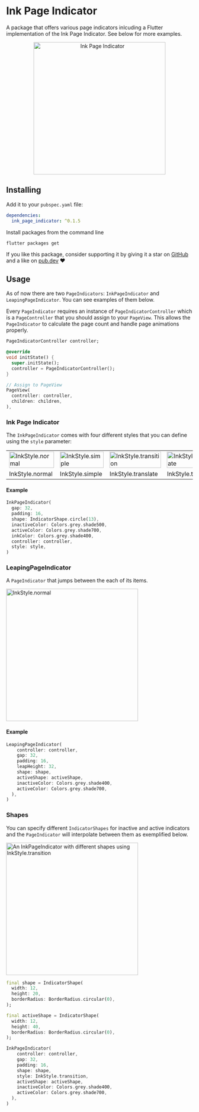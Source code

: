 # Ink Page Indicator

A package that offers various page indicators inlcuding a Flutter implementation of the Ink Page Indicator. See below for more examples.

<p style="text-align:center">
    <img width="356px" alt="Ink Page Indicator" src="https://raw.githubusercontent.com/bnxm/ink_page_indicator/master/assets/ink_demo_slow.gif"/>
</p>

## Installing

Add it to your `pubspec.yaml` file:
```yaml
dependencies:
  ink_page_indicator: ^0.1.5
```
Install packages from the command line
```
flutter packages get
```
If you like this package, consider supporting it by giving it a star on [GitHub](https://github.com/bnxm/ink_page_indicator) and a like on [pub.dev](https://pub.dev/packages/ink_page_indicator) :heart:

## Usage

As of now there are two `PageIndicators`: `InkPageIndicator` and `LeapingPageIndicator`. You can see examples of them below.

Every `PageIndicator` requires an instance of `PageIndicatorController` which is a `PageController` that you should assign to your `PageView`. This allows the `PageIndicator` to calculate the page count and handle page animations properly.

```dart
PageIndicatorController controller;

@override
void initState() {
  super.initState();
  controller = PageIndicatorController();
}

// Assign to PageView
PageView(
  controller: controller,
  children: children,
),
```

### Ink Page Indicator

The `InkPageIndicator` comes with four different styles that you can define using the `style` parameter:

<table>
  <tr>
    <td>
      <img width="100%" alt="InkStyle.normal" src="https://raw.githubusercontent.com/bnxm/ink_page_indicator/master/assets/ink_demo.gif"/>
    </td>
    <td width="25%">
      <img width="100%" alt="InkStyle.simple" src="https://raw.githubusercontent.com/bnxm/ink_page_indicator/master/assets/simple_demo.gif"/>
    </td>
    <td width="25%">
    <img width="100%" alt="InkStyle.transition" src="https://raw.githubusercontent.com/bnxm/ink_page_indicator/master/assets/translate_demo.gif"/>
    </td>
    <td width="25%">
          <img width="100%" alt="InkStyle.translate" src="https://raw.githubusercontent.com/bnxm/ink_page_indicator/master/assets/transition_demo.gif"/>
    </td>
  </tr>
  <tr>
    <td width="25%">
      InkStyle.normal
    </td>
    <td width="25%">
      InkStyle.simple
    </td>
    <td width="25%">
      InkStyle.translate
    </td>
    <td width="25%">
      InkStyle.transition
    </td>
  </tr>
</table>

#### Example

```dart
InkPageIndicator(
  gap: 32,
  padding: 16,
  shape: IndicatorShape.circle(13),
  inactiveColor: Colors.grey.shade500,
  activeColor: Colors.grey.shade700,
  inkColor: Colors.grey.shade400,
  controller: controller,
  style: style,
)
```

### LeapingPageIndicator

A `PageIndicator` that jumps between the each of its items.

<img width="356px" alt="InkStyle.normal" src="https://raw.githubusercontent.com/bnxm/ink_page_indicator/master/assets/leap_demo.gif"/>

#### Example

```dart
LeapingPageIndicator(
    controller: controller,
    gap: 32,
    padding: 16,
    leapHeight: 32,
    shape: shape,
    activeShape: activeShape,
    inactiveColor: Colors.grey.shade400,
    activeColor: Colors.grey.shade700,
  ),
)
```

### Shapes

You can specify different `IndicatorShapes` for inactive and active indicators and the `PageIndicator` will interpolate between them as exemplified below.

<img width="356px" alt="An InkPageIndicator with different shapes using InkStyle.transition" src="https://raw.githubusercontent.com/bnxm/ink_page_indicator/master/assets/shape_demo.gif"/>

```dart
final shape = IndicatorShape(
  width: 12,
  height: 20,
  borderRadius: BorderRadius.circular(0),
);

final activeShape = IndicatorShape(
  width: 12,
  height: 40,
  borderRadius: BorderRadius.circular(0),
);

InkPageIndicator(
    controller: controller,
    gap: 32,
    padding: 16,
    shape: shape,
    style: InkStyle.transition,
    activeShape: activeShape,
    inactiveColor: Colors.grey.shade400,
    activeColor: Colors.grey.shade700,
  ),
)
```